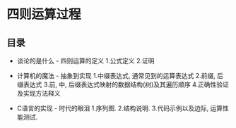 # 四则运算过程

## 目录

- 谈论的是什么 - 四则运算的定义
    1.公式定义
    2.证明


- 计算机的魔法 - 抽象到实现
    1.中缀表达式, 通常见到的运算表达式
    2.前缀, 后缀表达式
    3.前, 中, 后缀表达式映射的数据结构(树)及其遍历顺序
    4.正确性验证及实现方法释义


- C语言的实现 - 时代的眼泪
    1.序列图.
    2.结构说明.
    3.代码示例以及边际, 运算性能测试.
